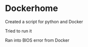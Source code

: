 # Dockerhome

Created a script for python and Docker

Tried to run it

Ran into BIOS error from Docker 
